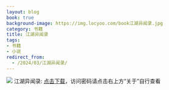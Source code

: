 ```yaml
---
layout: blog
book: true
background-image: https://img.locyoo.com/book江湖异闻录.jpg
category: 书籍
title: 江湖异闻录
tags:
- 书籍
- 小说
redirect_from:
  - /2024/03/江湖异闻录/
---
```

![](https://img.locyoo.com/book江湖异闻录.jpg)
江湖异闻录: <a name = "ref1" href="https://url18.ctfile.com/f/50983618-1350064970-816980?p=3619">点击下载</a>，访问密码请点击右上方“关于”自行查看